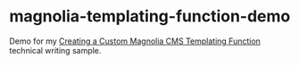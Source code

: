 # magnolia-templating-function-demo

Demo for my [Creating a Custom Magnolia CMS Templating Function](https://www.ryanbrookepayne.com/technical-writing/samples/creating-a-custom-magnolia-cms-templating-function.html) technical writing sample.